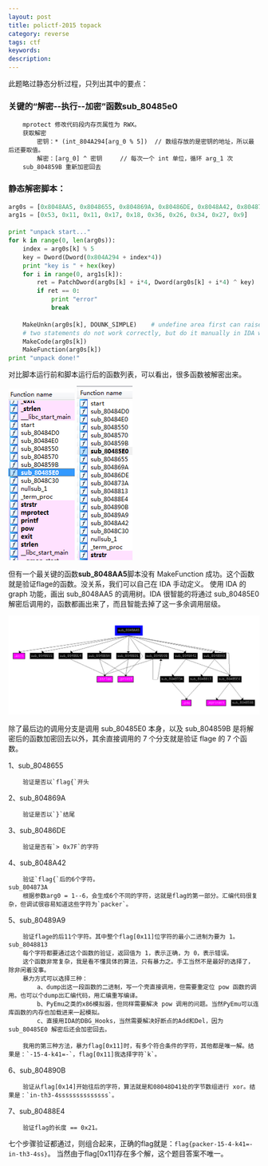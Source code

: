 ```yaml
---
layout: post
title: polictf-2015 topack
category: reverse
tags: ctf
keywords: 
description: 
---
```


此题略过静态分析过程，只列出其中的要点：

### 关键的“解密--执行--加密”函数**sub_80485e0**

```
	mprotect 修改代码段内存页属性为 RWX。
	获取解密
		密钥：* (int_804A294[arg_0 % 5])  // 数组存放的是密钥的地址，所以最后还要取值。
		解密：[arg_0] ^ 密钥 	// 每次一个 int 单位，循环 arg_1 次
	sub_804859B	重新加密回去
```

### 静态解密脚本：

```python
arg0s = [0x8048AA5, 0x8048655, 0x804869A, 0x80486DE, 0x8048A42, 0x804873A, 0x80489A9, 0x8048813, 0x804890B, 0x80488E4]
arg1s = [0x53, 0x11, 0x11, 0x17, 0x18, 0x36, 0x26, 0x34, 0x27, 0x9]

print "unpack start..."
for k in range(0, len(arg0s)):
	index = arg0s[k] % 5
	key = Dword(Dword(0x804A294 + index*4))
	print "key is " + hex(key)
	for i in range(0, arg1s[k]):
		ret = PatchDword(arg0s[k] + i*4, Dword(arg0s[k] + i*4) ^ key)
		if ret == 0:
			print "error"
			break

	MakeUnkn(arg0s[k], DOUNK_SIMPLE)	# undefine area first can raise posiblity of succession of MakeFunction.
	# two statements do not work correctly, but do it manually in IDA will work fine.
	MakeCode(arg0s[k])
	MakeFunction(arg0s[k])
print "unpack done!"
```

对比脚本运行前和脚本运行后的函数列表，可以看出，很多函数被解密出来。

![图1](/public/img/2015-08-14-polictf-2015-topack-1.PNG)   ![图2](/public/img/2015-08-14-polictf-2015-topack-2.PNG)

但有一个最关键的函数**sub_8048AA5**脚本没有 MakeFunction 成功。这个函数就是验证flage的函数。没关系，我们可以自己在 IDA 手动定义。
使用 IDA 的 graph 功能，画出 sub_8048AA5 的调用树。IDA 很智能的将通过 sub_80485E0 解密后调用的，函数都画出来了，而且智能去掉了这一多余调用层级。

![图3](/public/img/2015-08-14-polictf-2015-topack-3.PNG)

除了最后边的调用分支是调用 sub_80485E0 本身，以及 sub_804859B 是将解密后的函数加密回去以外，其余直接调用的 7 个分支就是验证 flage 的 7 个函数。

1、sub_8048655

		验证是否以`flag{`开头

2、sub_804869A

	 	验证是否以`}`结尾

3、sub_80486DE

		验证是否有`> 0x7F`的字符

4、sub_8048A42

		验证`flag{`后的6个字符。
	sub_804873A
		根据参数arg0 = 1--6，会生成6个不同的字符，这就是flag的第一部分。汇编代码很复杂，但调试很容易知道这些字符为`packer`。

5、sub_80489A9

		验证flage的后11个字符。其中整个flag[0x11]位字符的最小二进制为要为 1。
	sub_8048813
		每个字符都要通过这个函数的验证，返回值为 1，表示正确，为 0，表示错误。
		这个函数非常复杂，我是看不懂具体的算法，只有暴力之。手工当然不是最好的选择了，除非闲着没事。
		暴力方式可以选择三种：
			a、dump出这一段函数的二进制，写一个壳直接调用，但需要重定位 pow 函数的调用。也可以个dump出汇编代码，用汇编重写编译。
			b、PyEmu之类的x86模拟器，但同样需要解决 pow 调用的问题。当然PyEmu可以连库函数的内存也加载进来一起模拟。
			c、直接用IDA的DBG_Hooks，当然需要解决好断点的Add和Del，因为 sub_80485E0 解密后还会加密回去。
					
		我用的第三种方法，暴力flag[0x11]时，有多个符合条件的字符，其他都是唯一解。结果是：`-15-4-k41=-`，flag[0x11]我选择字符`k`。

6、sub_804890B

		验证从flag[0x14]开始往后的字符，算法就是和08048D41处的字节数组进行 xor。结果是：`in-th3-4ssssssssssssss`。

7、sub_80488E4

		验证flag的长度 == 0x21。

七个步骤验证都通过，则组合起来，正确的flag就是：`flag{packer-15-4-k41=-in-th3-4ss}`。
当然由于flag[0x11]存在多个解，这个题目答案不唯一。